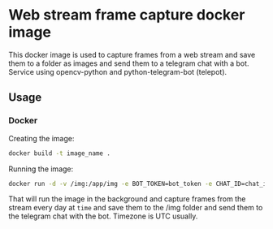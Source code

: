 # Web stream frame capture docker image

This docker image is used to capture frames from a web stream and save them to a folder as images and send them to a telegram chat with a bot.
Service using opencv-python and python-telegram-bot (telepot).

## Usage

### Docker

Creating the image:
```bash
docker build -t image_name .
```

Running the image:
```bash
docker run -d -v /img:/app/img -e BOT_TOKEN=bot_token -e CHAT_ID=chat_id -e STREAM_URL=url -e CAPTURE_TIME=time image_name
```
That will run the image in the background and capture frames from the stream every day at `time` and save them to the /img folder and send them to the telegram chat with the bot.
Timezone is UTC usually.